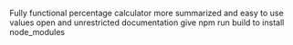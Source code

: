 Fully functional percentage calculator 
more summarized and easy to use values
open and unrestricted documentation
give npm run build to install node_modules
